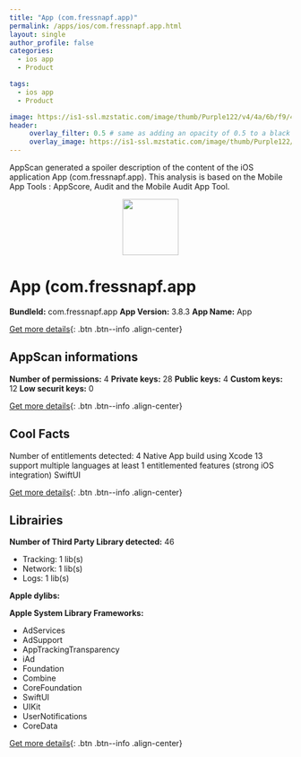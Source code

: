 ```yaml
---
title: "App (com.fressnapf.app)"
permalink: /apps/ios/com.fressnapf.app.html
layout: single
author_profile: false
categories: 
  - ios app 
  - Product 

tags: 
  - ios app 
  - Product 

image: https://is1-ssl.mzstatic.com/image/thumb/Purple122/v4/4a/6b/f9/4a6bf9f4-361d-9283-5d5b-45e77fc9325c/AppIcon-0-0-1x_U007emarketing-0-5-0-85-220.png/512x512bb.jpg
header: 
     overlay_filter: 0.5 # same as adding an opacity of 0.5 to a black background
     overlay_image: https://is1-ssl.mzstatic.com/image/thumb/Purple122/v4/4a/6b/f9/4a6bf9f4-361d-9283-5d5b-45e77fc9325c/AppIcon-0-0-1x_U007emarketing-0-5-0-85-220.png/512x512bb.jpg
---
```

AppScan generated a spoiler description of the content of the iOS application App (com.fressnapf.app). This analysis is based on the Mobile App Tools : AppScore, Audit and the Mobile Audit App Tool.

  
  
<div style="text-align: center;"><img src="https://is1-ssl.mzstatic.com/image/thumb/Purple122/v4/4a/6b/f9/4a6bf9f4-361d-9283-5d5b-45e77fc9325c/AppIcon-0-0-1x_U007emarketing-0-5-0-85-220.png/512x512bb.jpg" width="100" height="100"></div>  
  
# App (com.fressnapf.app

**BundleId:** com.fressnapf.app
**App Version:** 3.8.3
**App Name:** App


[Get more details](/pricing.html){: .btn .btn--info .align-center}  
  
## AppScan informations 

**Number of permissions:** 4
**Private keys:** 28
**Public keys:** 4
**Custom keys:** 12
**Low securit keys:** 0
  
[Get more details](/pricing.html){: .btn .btn--info .align-center}

## Cool Facts

Number of entitlements detected: 4
Native App
build using Xcode 13
support multiple languages
at least 1 entitlemented features (strong iOS integration)
SwiftUI
  
[Get more details](/pricing.html){: .btn .btn--info .align-center}

## Librairies 
**Number of Third Party Library detected:** 46
- Tracking: 1 lib(s)
- Network: 1 lib(s)
- Logs: 1 lib(s)

**Apple dylibs:**


**Apple System Library Frameworks:**
- AdServices
- AdSupport
- AppTrackingTransparency
- iAd
- Foundation
- Combine
- CoreFoundation
- SwiftUI
- UIKit
- UserNotifications
- CoreData


  
[Get more details](/pricing.html){: .btn .btn--info .align-center}

